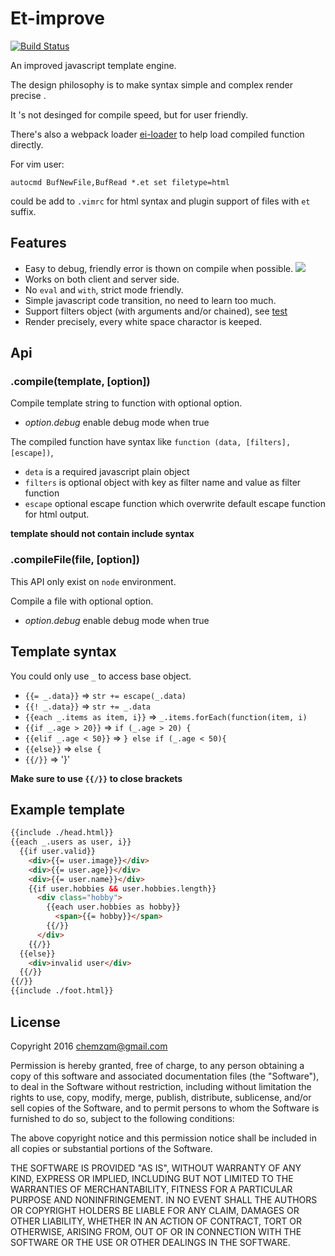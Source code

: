 # Et-improve

[![Build Status](https://img.shields.io/travis/chemzqm/et-improve/master.svg?style=flat-square)](http://travis-ci.org/chemzqm/et-improve)

An improved javascript template engine.

The design philosophy is to make syntax simple and complex render precise .

It 's not desinged for compile speed, but for user friendly.

There's also a webpack loader [ei-loader](https://www.npmjs.com/package/ei-loader) to help load compiled function directly.

For vim user:

    autocmd BufNewFile,BufRead *.et set filetype=html

could be add to `.vimrc` for html syntax and plugin support of files with `et` suffix.

## Features

* Easy to debug, friendly error is thown on compile when possible.
![](http://7xrnd0.com1.z0.glb.clouddn.com/5mxgwipm6d)
* Works on both client and server side.
* No `eval` and `with`, strict mode friendly.
* Simple javascript code transition, no need to learn too much.
* Support filters object (with arguments and/or chained), see [test](https://github.com/chemzqm/et-improve/blob/master/test/test.js)
* Render precisely, every white space charactor is keeped.

## Api

### .compile(template, [option])

Compile template string to function with optional option.

* *option.debug* enable debug mode when true

The compiled function have syntax like `function (data, [filters], [escape])`,

* `deta` is a required javascript plain object
* `filters` is optional object with key as filter name and value as filter function
* `escape` optional escape function which overwrite default escape function for html output.

__template should not contain include syntax__

### .compileFile(file, [option])

This API only exist on `node` environment.

Compile a file with optional option.

* *option.debug* enable debug mode when true

## Template syntax

You could only use `_` to access base object.

* `{{= _.data}}` => `str += escape(_.data)`
* `{{! _.data}}` => `str += _.data`
* `{{each _.items as item, i}}` => `_.items.forEach(function(item, i)`
* `{{if _.age > 20}}` => `if (_.age > 20) {`
* `{{elif _.age < 50}}` => `} else if (_.age < 50){`
* `{{else}}` => `else {`
* `{{/}}` => '}'

__Make sure to use `{{/}}` to close brackets__

## Example template

``` html
{{include ./head.html}}
{{each _.users as user, i}}
  {{if user.valid}}
    <div>{{= user.image}}</div>
    <div>{{= user.age}}</div>
    <div>{{= user.name}}</div>
    {{if user.hobbies && user.hobbies.length}}
      <div class="hobby">
        {{each user.hobbies as hobby}}
          <span>{{= hobby}}</span>
        {{/}}
      </div>
    {{/}}
  {{else}}
    <div>invalid user</div>
  {{/}}
{{/}}
{{include ./foot.html}}
```
## License

Copyright 2016 chemzqm@gmail.com

Permission is hereby granted, free of charge, to any person obtaining
a copy of this software and associated documentation files (the "Software"),
to deal in the Software without restriction, including without limitation
the rights to use, copy, modify, merge, publish, distribute, sublicense,
and/or sell copies of the Software, and to permit persons to whom the
Software is furnished to do so, subject to the following conditions:

The above copyright notice and this permission notice shall be included
in all copies or substantial portions of the Software.

THE SOFTWARE IS PROVIDED "AS IS", WITHOUT WARRANTY OF ANY KIND,
EXPRESS OR IMPLIED, INCLUDING BUT NOT LIMITED TO THE WARRANTIES
OF MERCHANTABILITY, FITNESS FOR A PARTICULAR PURPOSE AND NONINFRINGEMENT.
IN NO EVENT SHALL THE AUTHORS OR COPYRIGHT HOLDERS BE LIABLE FOR ANY CLAIM,
DAMAGES OR OTHER LIABILITY, WHETHER IN AN ACTION OF CONTRACT,
TORT OR OTHERWISE, ARISING FROM, OUT OF OR IN CONNECTION WITH THE SOFTWARE
OR THE USE OR OTHER DEALINGS IN THE SOFTWARE.
